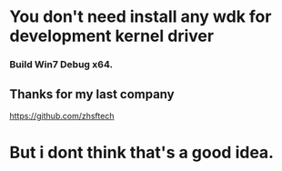 # You don't need install any wdk for development kernel driver

### Build Win7 Debug x64.

## Thanks for my last company

https://github.com/zhsftech

# But i dont think that's a good idea.